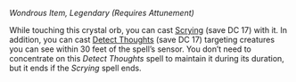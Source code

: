 _Wondrous Item, Legendary (Requires Attunement)_

While touching this crystal orb, you can cast [Scrying](https://www.dndbeyond.com/spells/2619007-scrying) (save DC 17) with it. In addition, you can cast [Detect Thoughts](https://www.dndbeyond.com/spells/2619099-detect-thoughts) (save DC 17) targeting creatures you can see within 30 feet of the spell’s sensor. You don’t need to concentrate on this _Detect Thoughts_ spell to maintain it during its duration, but it ends if the _Scrying_ spell ends.
